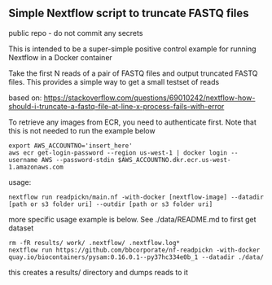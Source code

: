 ## Simple Nextflow script to truncate FASTQ files ##

public repo - do not commit any secrets 

This is intended to be a super-simple positive control example for running Nextflow in a Docker container

Take the first N reads of a pair of FASTQ files and output truncated FASTQ files.
This provides a simple way to get a small testset of reads

based on:
https://stackoverflow.com/questions/69010242/nextflow-how-should-i-truncate-a-fastq-file-at-line-x-process-fails-with-error

To retrieve any images from ECR, you need to authenticate first.  Note that this is not needed to run the example below
```
export AWS_ACCOUNTNO='insert_here'
aws ecr get-login-password --region us-west-1 | docker login --username AWS --password-stdin $AWS_ACCOUNTNO.dkr.ecr.us-west-1.amazonaws.com
```

usage:
```
nextflow run readpickn/main.nf -with-docker [nextflow-image] --datadir [path or s3 folder uri] --outdir [path or s3 folder uri]
```

more specific usage example is below.  See ./data/README.md to first get dataset
```
rm -fR results/ work/ .nextflow/ .nextflow.log*
nextflow run https://github.com/bbcorporate/nf-readpickn -with-docker quay.io/biocontainers/pysam:0.16.0.1--py37hc334e0b_1 --datadir ./data/
```
this creates a results/ directory and dumps reads to it

